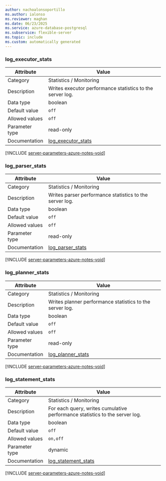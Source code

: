 ```yaml
---
author: nachoalonsoportillo
ms.author: ialonso
ms.reviewer: maghan
ms.date: 06/23/2025
ms.service: azure-database-postgresql
ms.subservice: flexible-server
ms.topic: include
ms.custom: automatically generated
---
```

### log_executor_stats

| Attribute | Value |
| --- | --- |
| Category | Statistics / Monitoring |
| Description | Writes executor performance statistics to the server log. |
| Data type | boolean |
| Default value | `off` |
| Allowed values | `off` |
| Parameter type | read-only |
| Documentation | [log_executor_stats](https://www.postgresql.org/docs/12/runtime-config-statistics.html#id-1.6.6.12.3.2.1.4.3) |


[!INCLUDE [server-parameters-azure-notes-void](./server-parameters-azure-notes-void.md)]



### log_parser_stats

| Attribute | Value |
| --- | --- |
| Category | Statistics / Monitoring |
| Description | Writes parser performance statistics to the server log. |
| Data type | boolean |
| Default value | `off` |
| Allowed values | `off` |
| Parameter type | read-only |
| Documentation | [log_parser_stats](https://www.postgresql.org/docs/12/runtime-config-statistics.html#id-1.6.6.12.3.2.1.4.3) |


[!INCLUDE [server-parameters-azure-notes-void](./server-parameters-azure-notes-void.md)]



### log_planner_stats

| Attribute | Value |
| --- | --- |
| Category | Statistics / Monitoring |
| Description | Writes planner performance statistics to the server log. |
| Data type | boolean |
| Default value | `off` |
| Allowed values | `off` |
| Parameter type | read-only |
| Documentation | [log_planner_stats](https://www.postgresql.org/docs/12/runtime-config-statistics.html#id-1.6.6.12.3.2.1.4.3) |


[!INCLUDE [server-parameters-azure-notes-void](./server-parameters-azure-notes-void.md)]



### log_statement_stats

| Attribute | Value |
| --- | --- |
| Category | Statistics / Monitoring |
| Description | For each query, writes cumulative performance statistics to the server log. |
| Data type | boolean |
| Default value | `off` |
| Allowed values | `on,off` |
| Parameter type | dynamic |
| Documentation | [log_statement_stats](https://www.postgresql.org/docs/12/runtime-config-statistics.html#id-1.6.6.12.3.2.1.4.3) |


[!INCLUDE [server-parameters-azure-notes-void](./server-parameters-azure-notes-void.md)]



